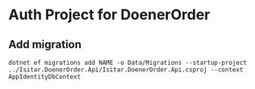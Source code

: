 # Auth Project for DoenerOrder

## Add migration
`dotnet ef migrations add NAME -o Data/Migrations --startup-project ../Isitar.DoenerOrder.Api/Isitar.DoenerOrder.Api.csproj --context AppIdentityDbContext`
